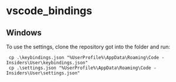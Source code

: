 # vscode_bindings

## Windows
To use the settings, clone the repository got into the folder and run:

```pwsh
 cp .\keybindings.json "%UserProfile%\AppData\Roaming\Code - Insiders\User\keybindings.json"
 cp .\settings.json "%UserProfile%\AppData\Roaming\Code - Insiders\User\settings.json"
```